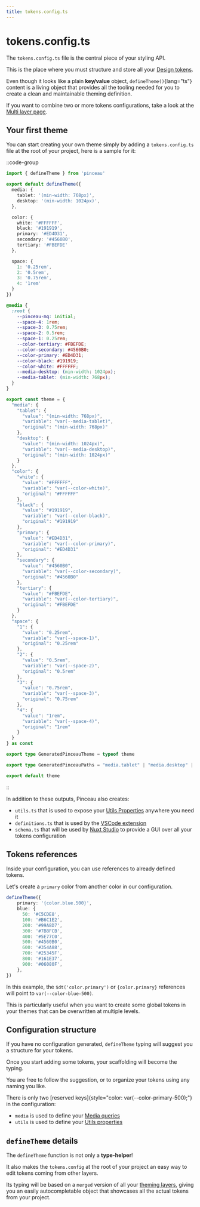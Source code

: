 ```yaml
---
title: tokens.config.ts
---
```


# tokens.config.ts

The `tokens.config.ts` file is the central piece of your styling API.

This is the place where you must structure and store all your [Design tokens](/configuration/design-tokens).

Even though it looks like a plain **key/value** object, `defineTheme()`{lang="ts"} content is a living object that provides all the tooling needed for you to create a clean and maintainable theming definition.

If you want to combine two or more tokens configurations, take a look at the [Multi layer page](/advanced/multi-layer).

## Your first theme

You can start creating your own theme simply by adding a `tokens.config.ts` file at the root of your project, here is a sample for it:

::code-group

```ts [tokens.config.ts]
import { defineTheme } from 'pinceau'

export default defineTheme({
  media: {
    tablet: '(min-width: 768px)',
    desktop: '(min-width: 1024px)',
  },

  color: {
    white: '#FFFFFF',
    black: '#191919',
    primary: '#ED4D31',
    secondary: '#4560B0',
    tertiary: '#FBEFDE'
  },

  space: {
    1: '0.25rem',
    2: '0.5rem',
    3: '0.75rem',
    4: '1rem'
  }
})
```

```css [.css output]
@media {
  :root {
    --pinceau-mq: initial;
    --space-4: 1rem;
    --space-3: 0.75rem;
    --space-2: 0.5rem;
    --space-1: 0.25rem;
    --color-tertiary: #FBEFDE;
    --color-secondary: #4560B0;
    --color-primary: #ED4D31;
    --color-black: #191919;
    --color-white: #FFFFFF;
    --media-desktop: (min-width: 1024px);
    --media-tablet: (min-width: 768px);
  }
}
```

```ts [.ts output]
export const theme = {
  "media": {
    "tablet": {
      "value": "(min-width: 768px)",
      "variable": "var(--media-tablet)",
      "original": "(min-width: 768px)"
    },
    "desktop": {
      "value": "(min-width: 1024px)",
      "variable": "var(--media-desktop)",
      "original": "(min-width: 1024px)"
    }
  },
  "color": {
    "white": {
      "value": "#FFFFFF",
      "variable": "var(--color-white)",
      "original": "#FFFFFF"
    },
    "black": {
      "value": "#191919",
      "variable": "var(--color-black)",
      "original": "#191919"
    },
    "primary": {
      "value": "#ED4D31",
      "variable": "var(--color-primary)",
      "original": "#ED4D31"
    },
    "secondary": {
      "value": "#4560B0",
      "variable": "var(--color-secondary)",
      "original": "#4560B0"
    },
    "tertiary": {
      "value": "#FBEFDE",
      "variable": "var(--color-tertiary)",
      "original": "#FBEFDE"
    }
  },
  "space": {
    "1": {
      "value": "0.25rem",
      "variable": "var(--space-1)",
      "original": "0.25rem"
    },
    "2": {
      "value": "0.5rem",
      "variable": "var(--space-2)",
      "original": "0.5rem"
    },
    "3": {
      "value": "0.75rem",
      "variable": "var(--space-3)",
      "original": "0.75rem"
    },
    "4": {
      "value": "1rem",
      "variable": "var(--space-4)",
      "original": "1rem"
    }
  }
} as const

export type GeneratedPinceauTheme = typeof theme

export type GeneratedPinceauPaths = "media.tablet" | "media.desktop" | "color.white" | "color.black" | "color.primary" | "color.secondary" | "color.tertiary" | "space.1" | "space.2" | "space.3" | "space.4";

export default theme
```

::

In addition to these outputs, Pinceau also creates:
- `utils.ts` that is used to expose your [Utils Properties](/configuration/utils-properties) anywhere you need it
- `definitions.ts` that is used by the [VSCode extension](/get-started/vscode-extension)
- `schema.ts` that will be used by [Nuxt Studio](https://nuxt.studio) to provide a GUI over all your tokens configuration

## Tokens references

Inside your configuration, you can use references to already defined tokens.

Let's create a `primary` color from another color in our configuration.

```ts
defineTheme({
    primary: '{color.blue.500}',
    blue: {
      50: '#C5CDE8',
      100: '#B6C1E2',
      200: '#99A8D7',
      300: '#7B8FCB',
      400: '#5E77C0',
      500: '#4560B0',
      600: '#354A88',
      700: '#25345F',
      800: '#161E37',
      900: '#06080F',
    },
})
```

In this example, the `$dt('color.primary')` or `{color.primary}` references will point to `var(--color-blue-500)`.

This is particularly useful when you want to create some global tokens in your themes that can be overwritten at multiple levels.

## Configuration structure

If you have no configuration generated, `defineTheme` typing will suggest you a structure for your tokens.

Once you start adding some tokens, your scaffolding will become the typing.

You are free to follow the suggestion, or to organize your tokens using any naming you like.

There is only two [reserved keys]{style="color: var(--color-primary-500);"} in the configuration:

- `media` is used to define your [Media queries](/configuration/media-queries)
- `utils` is used to define your [Utils properties](/configuration/utils-properties)

## `defineTheme` details

The `defineTheme` function is not only a **type-helper**!

It also makes the `tokens.config` at the root of your project an easy way to edit tokens coming from other layers.

Its typing will be based on a `merged` version of all your [theming layers](/advanced/multi-layer), giving you an easily autocompletable object that showcases all the actual tokens from your project.
